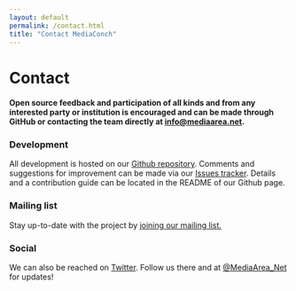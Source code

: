 ```yaml
---
layout: default
permalink: /contact.html
title: "Contact MediaConch"
---
```


 
# Contact

 
#### Open source feedback and participation of all kinds and from any interested party or institution is encouraged and can be made through GitHub or contacting the team directly at [info@mediaarea.net](mailto:info@mediaarea.net).
  
 
### Development

All development is hosted on our [Github repository](https://github.com/MediaArea/MediaConch). Comments and suggestions for improvement can be made via our [Issues tracker](https://github.com/MediaArea/MediaConch/issues). Details and a contribution guide can be located in the README of our Github page.


### Mailing list

Stay up-to-date with the project by [joining our mailing list.](https://docs.google.com/forms/d/1yWJZB6bt19rMrjYEOrYgKRK5sFjd4p7ZKDdXiKZrCTI/viewform?usp=send_form)


### Social

We can also be reached on [Twitter](https://twitter.com/MediaConch). Follow us there and at [@MediaArea_Net](https://twitter.com/MediaArea_Net) for updates!
